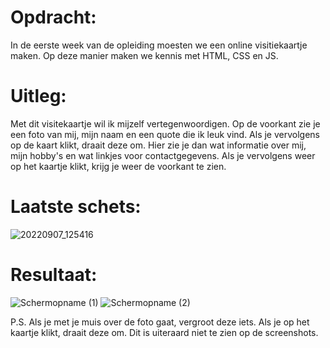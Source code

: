 <h1>Opdracht:</h1>
In de eerste week van de opleiding moesten we een online visitiekaartje maken. Op deze manier maken we kennis met HTML, CSS en JS.

<h1>Uitleg:</h1>
Met dit visitekaartje wil ik mijzelf vertegenwoordigen. Op de voorkant zie je een foto van mij, mijn naam en een quote die ik leuk vind. Als je vervolgens op de kaart klikt, draait deze om. Hier zie je dan wat informatie over mij, mijn hobby's en wat linkjes voor contactgegevens. Als je vervolgens weer op het kaartje klikt, krijg je weer de voorkant te zien.

<h1>Laatste schets:</h1>

![20220907_125416](https://user-images.githubusercontent.com/112859814/189326490-dc1bad3d-65eb-4033-afe6-9278d1b70298.jpg)

<h1>Resultaat:</h1>

![Schermopname (1)](https://user-images.githubusercontent.com/112859814/189324286-1b3f2c44-6ae9-48ec-96d3-03768f3a3ae0.png)
![Schermopname (2)](https://user-images.githubusercontent.com/112859814/189324334-acaf3e8e-662a-4064-85b3-10eb99c7846b.png)

P.S. Als je met je muis over de foto gaat, vergroot deze iets. Als je op het kaartje klikt, draait deze om. Dit is uiteraard niet te zien op de screenshots.

